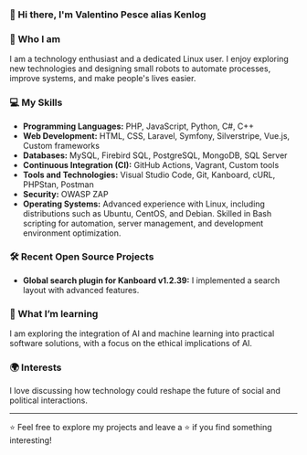 ### 👋 Hi there, I'm Valentino Pesce alias Kenlog

### 🚀 Who I am
I am a technology enthusiast and a dedicated Linux user. I enjoy exploring new technologies and designing small robots to automate processes, improve systems, and make people's lives easier.

### 💻 My Skills
- **Programming Languages:** PHP, JavaScript, Python, C#, C++
- **Web Development:** HTML, CSS, Laravel, Symfony, Silverstripe, Vue.js, Custom frameworks
- **Databases:** MySQL, Firebird SQL, PostgreSQL, MongoDB, SQL Server
- **Continuous Integration (CI):** GitHub Actions, Vagrant, Custom tools
- **Tools and Technologies:** Visual Studio Code, Git, Kanboard, cURL, PHPStan, Postman
- **Security:** OWASP ZAP
- **Operating Systems:** Advanced experience with Linux, including distributions such as Ubuntu, CentOS, and Debian. Skilled in Bash scripting for automation, server management, and development environment optimization.

### 🛠️ Recent Open Source Projects
- **Global search plugin for Kanboard v1.2.39:** I implemented a search layout with advanced features.

### 🌱 What I’m learning
I am exploring the integration of AI and machine learning into practical software solutions, with a focus on the ethical implications of AI.

### 🌍 Interests
I love discussing how technology could reshape the future of social and political interactions.

<!-- ### 📫 How to reach me
- **Website:** [] -->

---

⭐️ Feel free to explore my projects and leave a ⭐ if you find something interesting!

